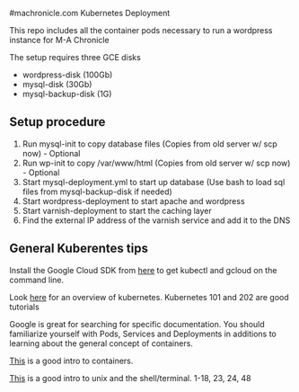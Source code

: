 #machronicle.com Kubernetes Deployment

This repo includes all the container pods necessary to run a wordpress instance for M-A Chronicle

The setup requires three GCE disks
- wordpress-disk (100Gb)
- mysql-disk (30Gb)
- mysql-backup-disk (1G)

## Setup procedure
1. Run mysql-init to copy database files (Copies from old server w/ scp now) - Optional
2. Run wp-init to copy /var/www/html (Copies from old server w/ scp now) - Optional
3. Start mysql-deployment.yml to start up database (Use bash to load sql files from mysql-backup-disk if needed)
4. Start wordpress-deployment to start apache and wordpress
5. Start varnish-deployment to start the caching layer
6. Find the external IP address of the varnish service and add it to the DNS

## General Kuberentes tips
Install the Google Cloud SDK from [here](https://cloud.google.com/sdk/) to get kubectl and gcloud on the command line.

Look [here](http://kubernetes.io/docs/user-guide/) for an overview of kubernetes.
Kubernetes 101 and 202 are good tutorials

Google is great for searching for specific documentation. You should familiarize yourself with Pods, Services and Deployments in additions to learning about the general concept of containers.

[This](https://medium.freecodecamp.com/a-beginner-friendly-introduction-to-containers-vms-and-docker-79a9e3e119b#.670q1cq47) is a good intro to containers.

[This](http://www.oliverelliott.org/article/computing/tut_unix/) is a good intro to unix and the shell/terminal.
1-18, 23, 24, 48
